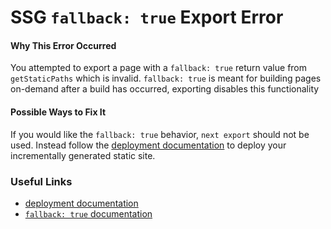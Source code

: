 # SSG `fallback: true` Export Error

#### Why This Error Occurred

You attempted to export a page with a `fallback: true` return value from `getStaticPaths` which is invalid. `fallback: true` is meant for building pages on-demand after a build has occurred, exporting disables this functionality

#### Possible Ways to Fix It

If you would like the `fallback: true` behavior, `next export` should not be used. Instead follow the [deployment documentation](https://nextjs.org/docs/deployment) to deploy your incrementally generated static site.

### Useful Links

- [deployment documentation](https://nextjs.org/docs/deployment#vercel-recommended)
- [`fallback: true` documentation](https://nextjs.org/docs/api-reference/data-fetching/get-static-paths#fallback-true)
